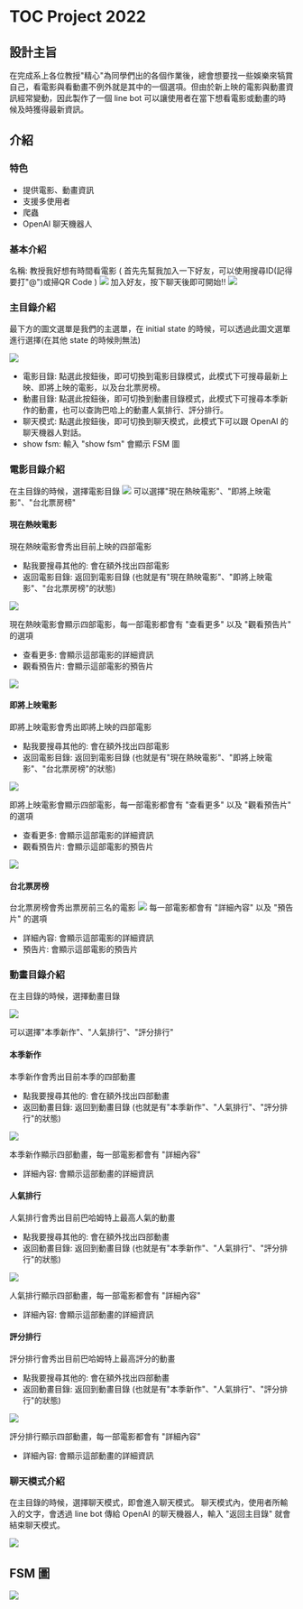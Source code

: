 # TOC Project 2022
## 設計主旨
在完成系上各位教授"精心"為同學們出的各個作業後，總會想要找一些娛樂來犒賞自己，看電影與看動畫不例外就是其中的一個選項。但由於新上映的電影與動畫資訊經常變動，因此製作了一個 line bot 可以讓使用者在當下想看電影或動畫的時候及時獲得最新資訊。

## 介紹
### 特色
+ 提供電影、動畫資訊
+ 支援多使用者
+ 爬蟲
+ OpenAI 聊天機器人
### 基本介紹
名稱: 教授我好想有時間看電影
( 首先先幫我加入一下好友，可以使用搜尋ID(記得要打"@")或掃QR Code )
![](https://i.imgur.com/K0iUG1M.jpg)
加入好友，按下聊天後即可開始!!
![](https://i.imgur.com/jHxB8Lr.jpg)
### 主目錄介紹
最下方的圖文選單是我們的主選單，在 initial state 的時候，可以透過此圖文選單進行選擇(在其他 state 的時候則無法)

![](https://i.imgur.com/2PC9DiT.jpg)
* 電影目錄: 點選此按鈕後，即可切換到電影目錄模式，此模式下可搜尋最新上映、即將上映的電影，以及台北票房榜。
* 動畫目錄: 點選此按鈕後，即可切換到動畫目錄模式，此模式下可搜尋本季新作的動畫，也可以查詢巴哈上的動畫人氣排行、評分排行。
* 聊天模式: 點選此按鈕後，即可切換到聊天模式，此模式下可以跟 OpenAI 的聊天機器人對話。
* show fsm: 輸入 "show fsm" 會顯示 FSM 圖

### 電影目錄介紹
在主目錄的時候，選擇電影目錄
![](https://i.imgur.com/35qfJvY.jpg)
可以選擇"現在熱映電影"、"即將上映電影"、"台北票房榜"

#### 現在熱映電影
現在熱映電影會秀出目前上映的四部電影
+ 點我要搜尋其他的: 會在額外找出四部電影
+ 返回電影目錄: 返回到電影目錄 (也就是有"現在熱映電影"、"即將上映電影"、"台北票房榜"的狀態)

![](https://i.imgur.com/gyQzGA1.jpg)

現在熱映電影會顯示四部電影，每一部電影都會有 "查看更多" 以及 "觀看預告片" 的選項
+ 查看更多: 會顯示這部電影的詳細資訊
+ 觀看預告片: 會顯示這部電影的預告片

![](https://i.imgur.com/tgrtFTB.jpg)
#### 即將上映電影
即將上映電影會秀出即將上映的四部電影
+ 點我要搜尋其他的: 會在額外找出四部電影
+ 返回電影目錄: 返回到電影目錄 (也就是有"現在熱映電影"、"即將上映電影"、"台北票房榜"的狀態)

![](https://i.imgur.com/PMLAsFD.jpg)

即將上映電影會顯示四部電影，每一部電影都會有 "查看更多" 以及 "觀看預告片" 的選項
+ 查看更多: 會顯示這部電影的詳細資訊
+ 觀看預告片: 會顯示這部電影的預告片

![](https://i.imgur.com/feCZty9.jpg)
#### 台北票房榜
台北票房榜會秀出票房前三名的電影
![](https://i.imgur.com/4XE6fIc.jpg)
每一部電影都會有 "詳細內容" 以及 "預告片" 的選項
+ 詳細內容: 會顯示這部電影的詳細資訊
+ 預告片: 會顯示這部電影的預告片

### 動畫目錄介紹
在主目錄的時候，選擇動畫目錄

![](https://i.imgur.com/eIUyMFc.jpg)

可以選擇"本季新作"、"人氣排行"、"評分排行"

#### 本季新作
本季新作會秀出目前本季的四部動畫
+ 點我要搜尋其他的: 會在額外找出四部動畫
+ 返回動畫目錄: 返回到動畫目錄 (也就是有"本季新作"、"人氣排行"、"評分排行"的狀態)

![](https://i.imgur.com/gkq37sH.jpg)

本季新作顯示四部動畫，每一部電影都會有 "詳細內容"
+ 詳細內容: 會顯示這部動畫的詳細資訊

#### 人氣排行
人氣排行會秀出目前巴哈姆特上最高人氣的動畫
+ 點我要搜尋其他的: 會在額外找出四部動畫
+ 返回動畫目錄: 返回到動畫目錄 (也就是有"本季新作"、"人氣排行"、"評分排行"的狀態)

![](https://i.imgur.com/n7kzBui.jpg)

人氣排行顯示四部動畫，每一部電影都會有 "詳細內容"
+ 詳細內容: 會顯示這部動畫的詳細資訊

#### 評分排行
評分排行會秀出目前巴哈姆特上最高評分的動畫
+ 點我要搜尋其他的: 會在額外找出四部動畫
+ 返回動畫目錄: 返回到動畫目錄 (也就是有"本季新作"、"人氣排行"、"評分排行"的狀態)

![](https://i.imgur.com/FRvyJJQ.jpg)

評分排行顯示四部動畫，每一部電影都會有 "詳細內容"
+ 詳細內容: 會顯示這部動畫的詳細資訊

### 聊天模式介紹

在主目錄的時候，選擇聊天模式，即會進入聊天模式。
聊天模式內，使用者所輸入的文字，會透過 line bot 傳給 OpenAI 的聊天機器人，輸入 "返回主目錄" 就會結束聊天模式。

![](https://i.imgur.com/iC1F3rI.jpg)

## FSM 圖

![](https://i.imgur.com/84H6Ohc.png)
